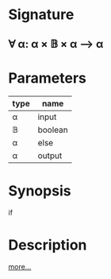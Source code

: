 # Signature
## ∀ α: α × 𝔹 × α ⟶ α

# Parameters

| type | name |
|------|------|
|α|input|
|𝔹|boolean|
|α|else|
|α|output|

# Synopsis
if

# Description

[more...](https://en.wikipedia.org/wiki/%3F:#Python)